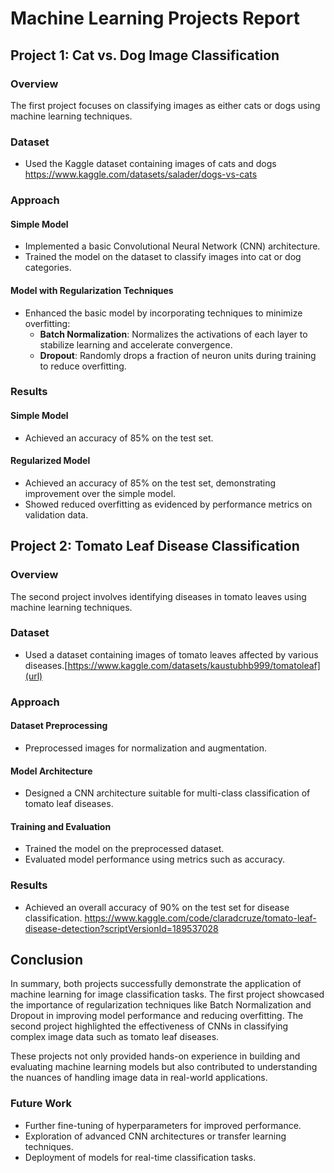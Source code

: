 
# Machine Learning Projects Report

## Project 1: Cat vs. Dog Image Classification

### Overview
The first project focuses on classifying images as either cats or dogs using machine learning techniques.

### Dataset
- Used the Kaggle dataset containing images of cats and dogs [https://www.kaggle.com/datasets/salader/dogs-vs-cats
](url)
### Approach

#### Simple Model
- Implemented a basic Convolutional Neural Network (CNN) architecture.
- Trained the model on the dataset to classify images into cat or dog categories.

#### Model with Regularization Techniques
- Enhanced the basic model by incorporating techniques to minimize overfitting:
  - **Batch Normalization**: Normalizes the activations of each layer to stabilize learning and accelerate convergence.
  - **Dropout**: Randomly drops a fraction of neuron units during training to reduce overfitting.

### Results

#### Simple Model
- Achieved an accuracy of 85% on the test set.

#### Regularized Model
- Achieved an accuracy of 85% on the test set, demonstrating improvement over the simple model.
- Showed reduced overfitting as evidenced by performance metrics on validation data.

## Project 2: Tomato Leaf Disease Classification

### Overview
The second project involves identifying diseases in tomato leaves using machine learning techniques.

### Dataset
- Used a dataset containing images of tomato leaves affected by various diseases.[https://www.kaggle.com/datasets/kaustubhb999/tomatoleaf](url)

### Approach

#### Dataset Preprocessing
- Preprocessed images for normalization and augmentation.

#### Model Architecture
- Designed a CNN architecture suitable for multi-class classification of tomato leaf diseases.

#### Training and Evaluation
- Trained the model on the preprocessed dataset.
- Evaluated model performance using metrics such as accuracy.

### Results

- Achieved an overall accuracy of 90% on the test set for disease classification.
[https://www.kaggle.com/code/claradcruze/tomato-leaf-disease-detection?scriptVersionId=189537028
](url)
## Conclusion

In summary, both projects successfully demonstrate the application of machine learning for image classification tasks. The first project showcased the importance of regularization techniques like Batch Normalization and Dropout in improving model performance and reducing overfitting. The second project highlighted the effectiveness of CNNs in classifying complex image data such as tomato leaf diseases.

These projects not only provided hands-on experience in building and evaluating machine learning models but also contributed to understanding the nuances of handling image data in real-world applications.

### Future Work

- Further fine-tuning of hyperparameters for improved performance.
- Exploration of advanced CNN architectures or transfer learning techniques.
- Deployment of models for real-time classification tasks.
